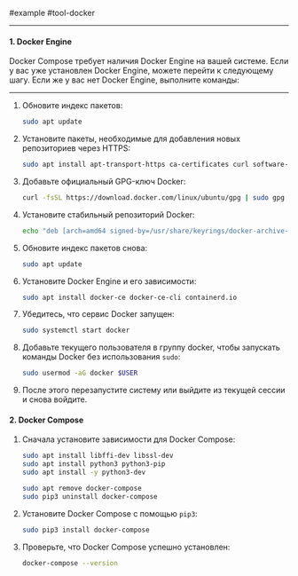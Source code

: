 #example #tool-docker

---
#### 1. **Docker Engine**
Docker Compose требует наличия Docker Engine на вашей системе. 
Если у вас уже установлен Docker Engine, можете перейти к следующему шагу. 
Если же у вас нет Docker Engine, выполните команды:

---
1. Обновите индекс пакетов:
	```bash
	sudo apt update
	```
2. Установите пакеты, необходимые для добавления новых репозиториев через HTTPS:
	```bash
	sudo apt install apt-transport-https ca-certificates curl software-properties-common
	```
3. Добавьте официальный GPG-ключ Docker:
	```bash
	curl -fsSL https://download.docker.com/linux/ubuntu/gpg | sudo gpg --dearmor -o /usr/share/keyrings/docker-archive-keyring.gpg
	```
4. Установите стабильный репозиторий Docker:
	```bash
	echo "deb [arch=amd64 signed-by=/usr/share/keyrings/docker-archive-keyring.gpg] https://download.docker.com/linux/ubuntu $(lsb_release -cs) stable" | sudo tee /etc/apt/sources.list.d/docker.list > /dev/null
	```
5. Обновите индекс пакетов снова:
	```bash
	sudo apt update
	```
6. Установите Docker Engine и его зависимости:
	```bash
	sudo apt install docker-ce docker-ce-cli containerd.io
	```
7. Убедитесь, что сервис Docker запущен:
	```bash
	sudo systemctl start docker
	```
8. Добавьте текущего пользователя в группу docker, чтобы запускать команды Docker без использования `sudo`:
	```bash
	sudo usermod -aG docker $USER
	```
9. После этого перезапустите систему или выйдите из текущей сессии и снова войдите.

#### 2. **Docker Compose**
1. Сначала установите зависимости для Docker Compose:
	```bash
	sudo apt install libffi-dev libssl-dev
	sudo apt install python3 python3-pip
	sudo apt install -y python3-dev
	```
	```bash
	sudo apt remove docker-compose
	sudo pip3 uninstall docker-compose
	```
2. Установите Docker Compose с помощью `pip3`:
	```bash
	sudo pip3 install docker-compose
	```
3. Проверьте, что Docker Compose успешно установлен:
	```bash
	docker-compose --version
	```